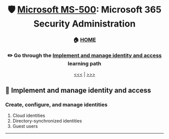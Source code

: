 <div align="center">

# 🛡️ [Microsoft MS-500](ms-500-index.md): Microsoft 365 Security Administration
### 🏠 [HOME](README.md)
### ✏️ Go through the [Implement and manage identity and access](https://learn.microsoft.com/en-us/training/paths/implement-manage-identity-access/) learning path

[<<<](ms-500-part4.md) | [>>>](ms-500-part2.md)
      
</div>

      
## 🧑‍ Implement and manage identity and access

### Create, configure, and manage identities
1. Cloud identities
2. Directory-synchronized identities
3. Guest users


- - -      
      
